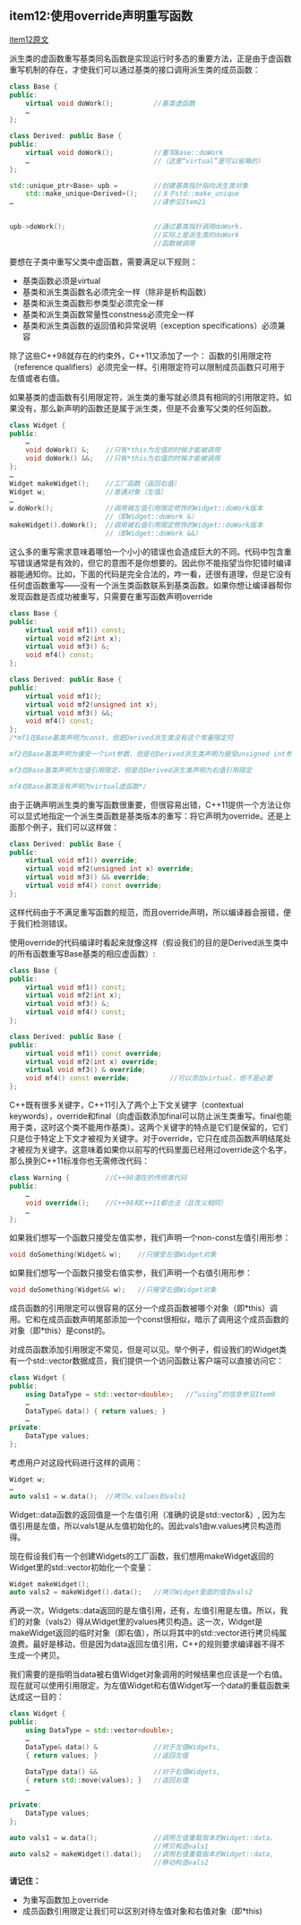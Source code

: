 ## item12:使用override声明重写函数

[item12原文](https://cntransgroup.github.io/EffectiveModernCppChinese/3.MovingToModernCpp/item12.html)

派生类的虚函数重写基类同名函数是实现运行时多态的重要方法，正是由于虚函数重写机制的存在，才使我们可以通过基类的接口调用派生类的成员函数：
```C++
class Base {
public:
    virtual void doWork();          //基类虚函数
    …
};

class Derived: public Base {
public:
    virtual void doWork();          //重写Base::doWork
    …                               //（这里“virtual”是可以省略的）
}; 

std::unique_ptr<Base> upb =         //创建基类指针指向派生类对象
    std::make_unique<Derived>();    //关于std::make_unique
…                                   //请参见Item21

    
upb->doWork();                      //通过基类指针调用doWork，
                                    //实际上是派生类的doWork
                                    //函数被调用
```

要想在子类中重写父类中虚函数，需要满足以下规则：
* 基类函数必须是virtual
* 基类和派生类函数名必须完全一样（除非是析构函数）
* 基类和派生类函数形参类型必须完全一样
* 基类和派生类函数常量性constness必须完全一样
* 基类和派生类函数的返回值和异常说明（exception specifications）必须兼容

除了这些C++98就存在的约束外，C++11又添加了一个：
函数的引用限定符（reference qualifiers）必须完全一样。引用限定符可以限制成员函数只可用于左值或者右值。

如果基类的虚函数有引用限定符，派生类的重写就必须具有相同的引用限定符。如果没有，那么新声明的函数还是属于派生类，但是不会重写父类的任何函数。
```C++
class Widget {
public:
    …
    void doWork() &;    //只有*this为左值的时候才能被调用
    void doWork() &&;   //只有*this为右值的时候才能被调用
}; 
…
Widget makeWidget();    //工厂函数（返回右值）
Widget w;               //普通对象（左值）
…
w.doWork();             //调用被左值引用限定修饰的Widget::doWork版本
                        //（即Widget::doWork &）
makeWidget().doWork();  //调用被右值引用限定修饰的Widget::doWork版本
                        //（即Widget::doWork &&）
```

这么多的重写需求意味着哪怕一个小小的错误也会造成巨大的不同。代码中包含重写错误通常是有效的，但它的意图不是你想要的。因此你不能指望当你犯错时编译器能通知你。比如，下面的代码是完全合法的，咋一看，还很有道理，但是它没有任何虚函数重写——没有一个派生类函数联系到基类函数。如果你想让编译器帮你发现函数是否成功被重写，只需要在重写函数声明override
```C++
class Base {
public:
    virtual void mf1() const;
    virtual void mf2(int x);
    virtual void mf3() &;
    void mf4() const;
};

class Derived: public Base {
public:
    virtual void mf1();
    virtual void mf2(unsigned int x);
    virtual void mf3() &&;
    void mf4() const;
};
/*mf1在Base基类声明为const，但是Derived派生类没有这个常量限定符

mf2在Base基类声明为接受一个int参数，但是在Derived派生类声明为接受unsigned int参数

mf3在Base基类声明为左值引用限定，但是在Derived派生类声明为右值引用限定

mf4在Base基类没有声明为virtual虚函数*/
```

由于正确声明派生类的重写函数很重要，但很容易出错，C++11提供一个方法让你可以显式地指定一个派生类函数是基类版本的重写：将它声明为override。还是上面那个例子，我们可以这样做：
```C++
class Derived: public Base {
public:
    virtual void mf1() override;
    virtual void mf2(unsigned int x) override;
    virtual void mf3() && override;
    virtual void mf4() const override;
};
```
这样代码由于不满足重写函数的规范，而且override声明，所以编译器会报错，便于我们检测错误。

使用override的代码编译时看起来就像这样（假设我们的目的是Derived派生类中的所有函数重写Base基类的相应虚函数）:
```C++
class Base {
public:
    virtual void mf1() const;
    virtual void mf2(int x);
    virtual void mf3() &;
    virtual void mf4() const;
};

class Derived: public Base {
public:
    virtual void mf1() const override;
    virtual void mf2(int x) override;
    virtual void mf3() & override;
    void mf4() const override;          //可以添加virtual，但不是必要
}; 
```

C++既有很多关键字，C++11引入了两个上下文关键字（contextual keywords），override和final（向虚函数添加final可以防止派生类重写。final也能用于类，这时这个类不能用作基类）。这两个关键字的特点是它们是保留的，它们只是位于特定上下文才被视为关键字。对于override，它只在成员函数声明结尾处才被视为关键字。这意味着如果你以前写的代码里面已经用过override这个名字，那么换到C++11标准你也无需修改代码：
```C++
class Warning {         //C++98潜在的传统类代码
public:
    …
    void override();    //C++98和C++11都合法（且含义相同）
    …
};
```

如果我们想写一个函数只接受左值实参，我们声明一个non-const左值引用形参：
```C++
void doSomething(Widget& w);    //只接受左值Widget对象
```

如果我们想写一个函数只接受右值实参，我们声明一个右值引用形参：
```C++
void doSomething(Widget&& w);   //只接受右值Widget对象
```

成员函数的引用限定可以很容易的区分一个成员函数被哪个对象（即\*this）调用。它和在成员函数声明尾部添加一个const很相似，暗示了调用这个成员函数的对象（即*this）是const的。

对成员函数添加引用限定不常见，但是可以见。举个例子，假设我们的Widget类有一个std::vector数据成员，我们提供一个访问函数让客户端可以直接访问它：
```C++
class Widget {
public:
    using DataType = std::vector<double>;   //“using”的信息参见Item9
    …
    DataType& data() { return values; }
    …
private:
    DataType values;
};
```

考虑用户对这段代码进行这样的调用：
```C++
Widget w;
…
auto vals1 = w.data();  //拷贝w.values到vals1
```
Widget::data函数的返回值是一个左值引用（准确的说是std::vector<double>&）, 因为左值引用是左值，所以vals1是从左值初始化的。因此vals1由w.values拷贝构造而得。

现在假设我们有一个创建Widgets的工厂函数，我们想用makeWidget返回的Widget里的std::vector初始化一个变量：
```C++
Widget makeWidget();
auto vals2 = makeWidget().data();   //拷贝Widget里面的值到vals2
```
再说一次，Widgets::data返回的是左值引用，还有，左值引用是左值。所以，我们的对象（vals2）得从Widget里的values拷贝构造。这一次，Widget是makeWidget返回的临时对象（即右值），所以将其中的std::vector进行拷贝纯属浪费。最好是移动，但是因为data返回左值引用，C++的规则要求编译器不得不生成一个拷贝。

我们需要的是指明当data被右值Widget对象调用的时候结果也应该是一个右值。现在就可以使用引用限定，为左值Widget和右值Widget写一个data的重载函数来达成这一目的：
```C++
class Widget {
public:
    using DataType = std::vector<double>;
    …
    DataType& data() &              //对于左值Widgets,
    { return values; }              //返回左值
    
    DataType data() &&              //对于右值Widgets,
    { return std::move(values); }   //返回右值
    …

private:
    DataType values;
};

auto vals1 = w.data();              //调用左值重载版本的Widget::data，
                                    //拷贝构造vals1
auto vals2 = makeWidget().data();   //调用右值重载版本的Widget::data, 
                                    //移动构造vals2
```

**请记住：**
* 为重写函数加上override
* 成员函数引用限定让我们可以区别对待左值对象和右值对象（即*this)